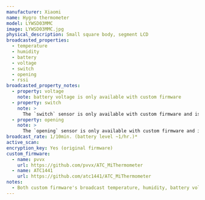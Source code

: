 ```yaml
---
manufacturer: Xiaomi
name: Hygro thermometer
model: LYWSD03MMC
image: LYWSD03MMC.jpg
physical_description: Small square body, segment LCD
broadcasted_properties:
  - temperature
  - humidity
  - battery
  - voltage
  - switch
  - opening
  - rssi
broadcasted_property_notes:
  - property: voltage
    note: battery voltage is only available with custom firmware
  - property: switch
    note: >
      The `switch` sensor is only available with custom firmware and is disabled by default. It represents the state of the Reed Switch. You can enable the `switch` sensor by going to `configuration`, `integrations`, select `devices` on the BLE monitor integration tile and select your device. Click on the `+1 disabled entity` to show the disabled sensor and select the disabled entity. Finally, click on `Enable entity` to enable it. This switch sensor can be used for a temperature or humidity trigger, for use as hygrostat or termostat (depending on settings). More information can be found [here on the pvvx website](https://github.com/pvvx/ATC_MiThermometer#temperature-or-humidity-trigger-on-gpio-pa5-label-on-the-reset-pin)
  - property: opening
    note: >
      The `opening` sensor is only available with custom firmware and is disabled by default. You can enable the `opening` sensor by going to `configuration`, `integrations`, select `devices` on the BLE monitor integration tile and select your device. Click on the `+1 disabled entity` to show the disabled sensor and select the disabled entity. Finally, click on `Enable entity` to enable it. More information about the use of this opening sensor can be found on [here on the pvvx website](https://github.com/pvvx/ATC_MiThermometer#reed-switch-on-gpio-pa6-label-on-the-p8-pin)
broadcast_rate: 1/10min. (battery level ~1/hr.)*
active_scan:
encryption_key: Yes (original firmware)
custom_firmware:
  - name: pvvx
    url: https://github.com/pvvx/ATC_MiThermometer
  - name: ATC1441
    url: https://github.com/atc1441/ATC_MiThermometer
notes:
  - Both custom firmware's broadcast temperature, humidity, battery voltage and battery level in percent. Broadcast interval can be set by the user and encryption can be used as an option. BLE monitor will automatically use the advertisement type with the highest accuracy, when setting the firmware to broadcast all advertisement types.
---
```

